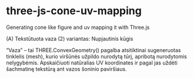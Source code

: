 # three-js-cone-uv-mapping

Generating cone like figure and uv mapping it with Three.js

(A) Tekstūtuota vaza (2) variantas: Nupjautinis kūgis 

“Vaza” – tai THREE.ConvexGeometry() pagalba atsitiktinai sugeneruotas tinklelis (mesh), kurio viršūnės užpildo nurodytą tūrį, apribotą nurodytomis nelygybėmis. Apskaičiuoti natūralias UV koordinates ir pagal jas uždėti šachmatinę tekstūrą ant vazos šoninio paviršiaus.
